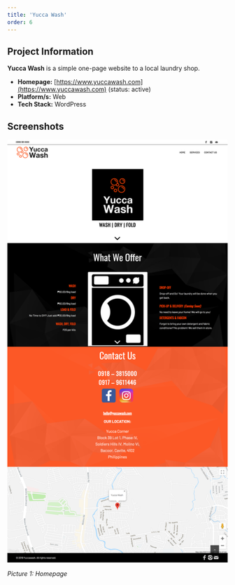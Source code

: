 ```yaml
---
title: 'Yucca Wash'
order: 6
---
```

## Project Information
**Yucca Wash** is a simple one-page website to a local laundry shop.

* **Homepage:** [https://www.yuccawash.com](https://www.yuccawash.com) (status: active)
* **Platform/s:** Web
* **Tech Stack:** WordPress

## Screenshots
![home](/assets/images/portfolio/yucca-wash/home.png)

*Picture 1: Homepage*
